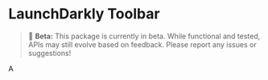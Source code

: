 # LaunchDarkly Toolbar

> 🚧 **Beta:** This package is currently in beta. While functional and tested, APIs may still evolve based on feedback. Please report any issues or suggestions!

A 